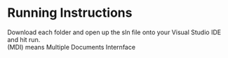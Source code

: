 # Running Instructions

Download each folder and open up the sln file onto your Visual Studio IDE and hit run. <br>
(MDI) means Multiple Documents Internface
